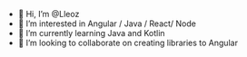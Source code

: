 - 👋 Hi, I’m @Lleoz
- 👀 I’m interested in Angular / Java / React/ Node
- 🌱 I’m currently learning Java and Kotlin
- 💞️ I’m looking to collaborate on creating libraries to Angular 

<!---
Lleoz/Lleoz is a ✨ special ✨ repository because its `README.md` (this file) appears on your GitHub profile.
You can click the Preview link to take a look at your changes.
--->
